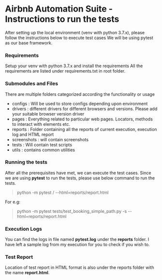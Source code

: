 # Airbnb Automation Suite - Instructions to run the tests

After setting up the local environment (venv with python 3.7.x), please follow the instructions below to execute test cases
We will be using pytest as our base framework.

### Requirements
Setup your venv with python 3.7.x and install the requirements
All the requirements are listed under requirements.txt in root folder.

### Submodules and Files
There are multiple folders categorized according the functionality or usage

* configs : Will be used to store configs depending upon environment
* drivers : different drivers for different browsers and versions. Please add your suitable browser version driver
* pages : Everything related to particular web pages. Locators, methods to interact with elements etc.
* reports : Folder containing all the reports of current execution, execution log and HTML report
* screenshots : will contain screenshots
* tests : Will contain test scripts
* utils : contains common utilities

### Running the tests

After all the prerequisites have met, we can execute the test cases. Since we are using **pytest** to run the tests, please use below command to run the tests.
> python -m pytest /<loaction of test file> --html=reports/report.html

For e.g:
>python -m pytest tests/test_booking_simple_path.py -s --html=reports/report.html

### Execution Logs

You can find the logs in file named **pytest.log** under the **reports** folder. I have left a sample log from my execution for you to check if you wish to.

### Test Report

Location of test report in HTML format is also under the reports folder with the name **report.html**.